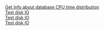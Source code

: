 [Get Info about database CPU time distribution](GetDatabaseCPUTime.md)  
[Test disk IO](https://www.brentozar.com/archive/2008/09/finding-your-san-bottlenecks-with-sqlio/)  
[Test disk IO](https://sqlperformance.com/2015/08/io-subsystem/diskspd-test-storage)  
[Test disk IO](https://support.microsoft.com/en-us/help/231619/how-to-use-the-sqliosim-utility-to-simulate-sql-server-activity-on-a-d)
